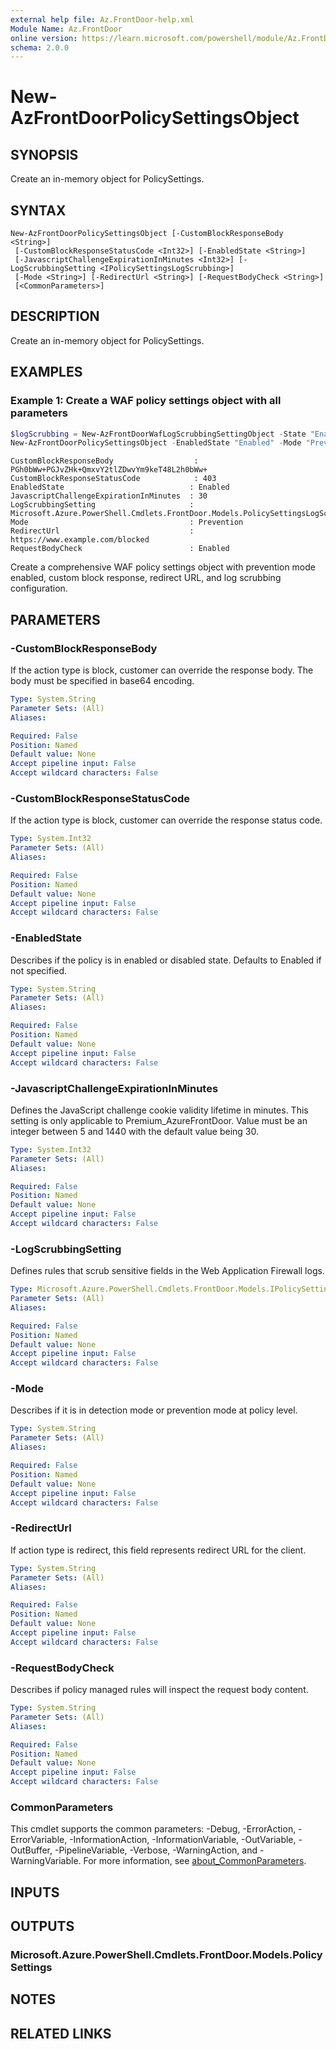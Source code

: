 ```yaml
---
external help file: Az.FrontDoor-help.xml
Module Name: Az.FrontDoor
online version: https://learn.microsoft.com/powershell/module/Az.FrontDoor/new-azfrontdoorpolicysettingsobject
schema: 2.0.0
---
```


# New-AzFrontDoorPolicySettingsObject

## SYNOPSIS
Create an in-memory object for PolicySettings.

## SYNTAX

```
New-AzFrontDoorPolicySettingsObject [-CustomBlockResponseBody <String>]
 [-CustomBlockResponseStatusCode <Int32>] [-EnabledState <String>]
 [-JavascriptChallengeExpirationInMinutes <Int32>] [-LogScrubbingSetting <IPolicySettingsLogScrubbing>]
 [-Mode <String>] [-RedirectUrl <String>] [-RequestBodyCheck <String>]
 [<CommonParameters>]
```

## DESCRIPTION
Create an in-memory object for PolicySettings.

## EXAMPLES

### Example 1: Create a WAF policy settings object with all parameters
```powershell
$logScrubbing = New-AzFrontDoorWafLogScrubbingSettingObject -State "Enabled" -ScrubbingRule @()
New-AzFrontDoorPolicySettingsObject -EnabledState "Enabled" -Mode "Prevention" -RequestBodyCheck "Enabled" -CustomBlockResponseStatusCode 403 -CustomBlockResponseBody "PGh0bWw+PGJvZHk+QmxvY2tlZDwvYm9keT48L2h0bWw+" -RedirectUrl "https://www.example.com/blocked" -JavascriptChallengeExpirationInMinutes 30 -LogScrubbingSetting $logScrubbing
```

```output
CustomBlockResponseBody                  : PGh0bWw+PGJvZHk+QmxvY2tlZDwvYm9keT48L2h0bWw+
CustomBlockResponseStatusCode            : 403
EnabledState                            : Enabled
JavascriptChallengeExpirationInMinutes  : 30
LogScrubbingSetting                     : Microsoft.Azure.PowerShell.Cmdlets.FrontDoor.Models.PolicySettingsLogScrubbing
Mode                                    : Prevention
RedirectUrl                             : https://www.example.com/blocked
RequestBodyCheck                        : Enabled
```

Create a comprehensive WAF policy settings object with prevention mode enabled, custom block response, redirect URL, and log scrubbing configuration.

## PARAMETERS

### -CustomBlockResponseBody
If the action type is block, customer can override the response body.
The body must be specified in base64 encoding.

```yaml
Type: System.String
Parameter Sets: (All)
Aliases:

Required: False
Position: Named
Default value: None
Accept pipeline input: False
Accept wildcard characters: False
```

### -CustomBlockResponseStatusCode
If the action type is block, customer can override the response status code.

```yaml
Type: System.Int32
Parameter Sets: (All)
Aliases:

Required: False
Position: Named
Default value: None
Accept pipeline input: False
Accept wildcard characters: False
```

### -EnabledState
Describes if the policy is in enabled or disabled state.
Defaults to Enabled if not specified.

```yaml
Type: System.String
Parameter Sets: (All)
Aliases:

Required: False
Position: Named
Default value: None
Accept pipeline input: False
Accept wildcard characters: False
```

### -JavascriptChallengeExpirationInMinutes
Defines the JavaScript challenge cookie validity lifetime in minutes.
This setting is only applicable to Premium_AzureFrontDoor.
Value must be an integer between 5 and 1440 with the default value being 30.

```yaml
Type: System.Int32
Parameter Sets: (All)
Aliases:

Required: False
Position: Named
Default value: None
Accept pipeline input: False
Accept wildcard characters: False
```

### -LogScrubbingSetting
Defines rules that scrub sensitive fields in the Web Application Firewall logs.

```yaml
Type: Microsoft.Azure.PowerShell.Cmdlets.FrontDoor.Models.IPolicySettingsLogScrubbing
Parameter Sets: (All)
Aliases:

Required: False
Position: Named
Default value: None
Accept pipeline input: False
Accept wildcard characters: False
```

### -Mode
Describes if it is in detection mode or prevention mode at policy level.

```yaml
Type: System.String
Parameter Sets: (All)
Aliases:

Required: False
Position: Named
Default value: None
Accept pipeline input: False
Accept wildcard characters: False
```

### -RedirectUrl
If action type is redirect, this field represents redirect URL for the client.

```yaml
Type: System.String
Parameter Sets: (All)
Aliases:

Required: False
Position: Named
Default value: None
Accept pipeline input: False
Accept wildcard characters: False
```

### -RequestBodyCheck
Describes if policy managed rules will inspect the request body content.

```yaml
Type: System.String
Parameter Sets: (All)
Aliases:

Required: False
Position: Named
Default value: None
Accept pipeline input: False
Accept wildcard characters: False
```

### CommonParameters
This cmdlet supports the common parameters: -Debug, -ErrorAction, -ErrorVariable, -InformationAction, -InformationVariable, -OutVariable, -OutBuffer, -PipelineVariable, -Verbose, -WarningAction, and -WarningVariable. For more information, see [about_CommonParameters](http://go.microsoft.com/fwlink/?LinkID=113216).

## INPUTS

## OUTPUTS

### Microsoft.Azure.PowerShell.Cmdlets.FrontDoor.Models.PolicySettings

## NOTES

## RELATED LINKS
